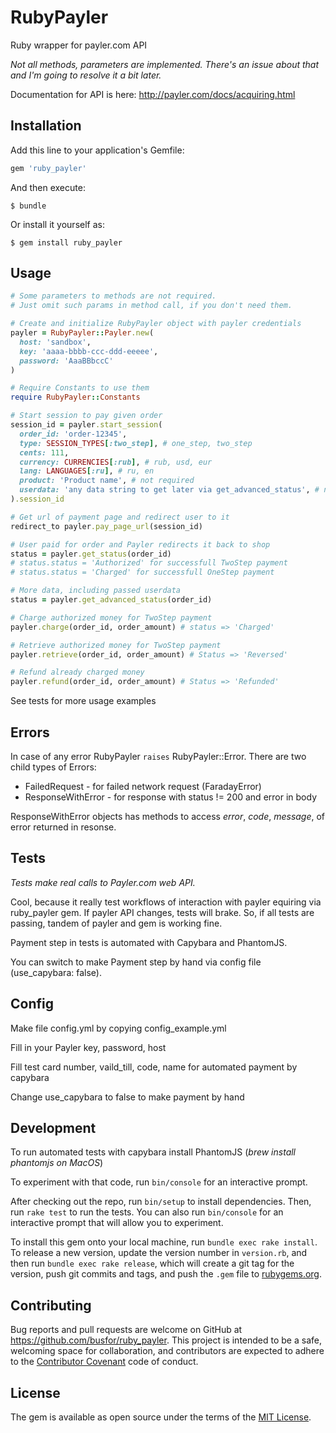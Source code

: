 # RubyPayler
Ruby wrapper for payler.com API

_Not all methods, parameters are implemented. There's an issue about that and I'm going to resolve it a bit later._

Documentation for API is here: http://payler.com/docs/acquiring.html

## Installation

Add this line to your application's Gemfile:

```ruby
gem 'ruby_payler'
```

And then execute:

    $ bundle

Or install it yourself as:

    $ gem install ruby_payler

## Usage
```ruby
# Some parameters to methods are not required.
# Just omit such params in method call, if you don't need them.

# Create and initialize RubyPayler object with payler credentials
payler = RubyPayler::Payler.new(
  host: 'sandbox',
  key: 'aaaa-bbbb-ccc-ddd-eeeee',
  password: 'AaaBBbccC'
)

# Require Constants to use them
require RubyPayler::Constants

# Start session to pay given order
session_id = payler.start_session(
  order_id: 'order-12345',
  type: SESSION_TYPES[:two_step], # one_step, two_step
  cents: 111,
  currency: CURRENCIES[:rub], # rub, usd, eur
  lang: LANGUAGES[:ru], # ru, en
  product: 'Product name', # not required
  userdata: 'any data string to get later via get_advanced_status', # not required
).session_id

# Get url of payment page and redirect user to it
redirect_to payler.pay_page_url(session_id)

# User paid for order and Payler redirects it back to shop
status = payler.get_status(order_id)
# status.status = 'Authorized' for successfull TwoStep payment
# status.status = 'Charged' for successfull OneStep payment

# More data, including passed userdata
status = payler.get_advanced_status(order_id)

# Charge authorized money for TwoStep payment
payler.charge(order_id, order_amount) # status => 'Charged'

# Retrieve authorized money for TwoStep payment
payler.retrieve(order_id, order_amount) # Status => 'Reversed'

# Refund already charged money
payler.refund(order_id, order_amount) # Status => 'Refunded'
```

See tests for more usage examples

## Errors
In case of any error RubyPayler `raises` RubyPayler::Error.
There are two child types of Errors:
- FailedRequest - for failed network request (FaradayError)
- ResponseWithError - for response with status != 200 and error in body

ResponseWithError objects has methods to access _error_, _code_, _message_, of error returned in resonse.

## Tests
*Tests make real calls to Payler.com web API.*

Cool, because it really test workflows of interaction with payler equiring via ruby_payler gem. If payler API changes, tests will brake. So, if all tests are passing, tandem of payler and gem is working fine.

Payment step in tests is automated with Capybara and PhantomJS.

You can switch to make Payment step by hand via config file (use_capybara: false).

## Config
Make file config.yml by copying config_example.yml

Fill in your Payler key, password, host

Fill test card number, vaild_till, code, name for automated payment by capybara

Change use_capybara to false to make payment by hand

## Development
To run automated tests with capybara install PhantomJS (_brew install phantomjs on MacOS_)

To experiment with that code, run `bin/console` for an interactive prompt.

After checking out the repo, run `bin/setup` to install dependencies. Then, run `rake test` to run the tests. You can also run `bin/console` for an interactive prompt that will allow you to experiment.

To install this gem onto your local machine, run `bundle exec rake install`. To release a new version, update the version number in `version.rb`, and then run `bundle exec rake release`, which will create a git tag for the version, push git commits and tags, and push the `.gem` file to [rubygems.org](https://rubygems.org).

## Contributing

Bug reports and pull requests are welcome on GitHub at https://github.com/busfor/ruby_payler. This project is intended to be a safe, welcoming space for collaboration, and contributors are expected to adhere to the [Contributor Covenant](http://contributor-covenant.org) code of conduct.


## License

The gem is available as open source under the terms of the [MIT License](http://opensource.org/licenses/MIT).

